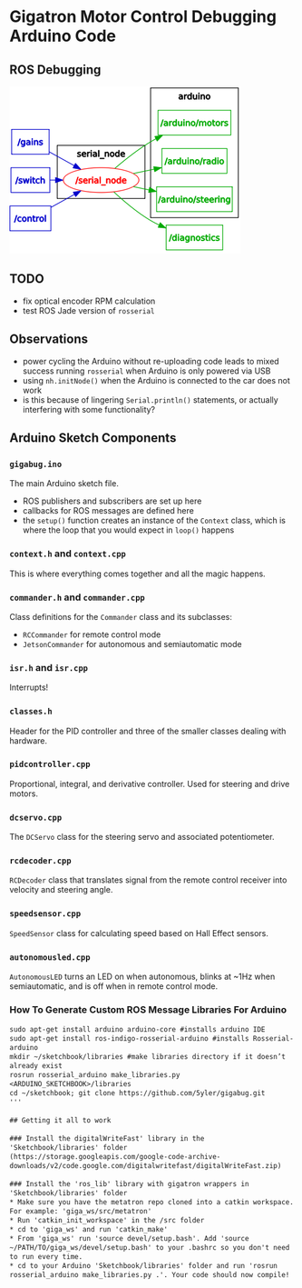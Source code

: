# Gigatron Motor Control Debugging Arduino Code

## ROS Debugging

![ROS Debugging Topics](LOOKATME.png)

## TODO
* fix optical encoder RPM calculation
* test ROS Jade version of `rosserial` 

## Observations
* power cycling the Arduino without re-uploading code leads to mixed success running `rosserial` when Arduino is only powered via USB
* using `nh.initNode()` when the Arduino is connected to the car does not work
 * is this because of lingering `Serial.println()` statements, or actually interfering with some functionality?

## Arduino Sketch Components

### `gigabug.ino`
The main Arduino sketch file. 
* ROS publishers and subscribers are set up here
* callbacks for ROS messages are defined here
* the `setup()` function creates an instance of the `Context` class, which is where the loop that you would expect in `loop()` happens

### `context.h` and `context.cpp`
This is where everything comes together and all the magic happens.

### `commander.h` and `commander.cpp`
Class definitions for the `Commander` class and its subclasses:
* `RCCommander` for remote control mode
* `JetsonCommander` for autonomous and semiautomatic mode

### `isr.h` and `isr.cpp`
Interrupts!

### `classes.h`
Header for the PID controller and three of the smaller classes dealing with hardware. 

### `pidcontroller.cpp`
Proportional, integral, and derivative controller. Used for steering and drive motors.

### `dcservo.cpp`
The `DCServo` class for the steering servo and associated potentiometer.

### `rcdecoder.cpp`
`RCDecoder` class that translates signal from the remote control receiver into velocity and steering angle.

### `speedsensor.cpp` 
`SpeedSensor` class for calculating speed based on Hall Effect sensors.

### `autonomousled.cpp`
`AutonomousLED` turns an LED on when autonomous, blinks at ~1Hz when semiautomatic, and is off when in remote control mode.

### How To Generate Custom ROS Message Libraries For Arduino

```
sudo apt-get install arduino arduino-core #installs arduino IDE
sudo apt-get install ros-indigo-rosserial-arduino #installs Rosserial-arduino
mkdir ~/sketchbook/libraries #make libraries directory if it doesn’t already exist
rosrun rosserial_arduino make_libraries.py <ARDUINO_SKETCHBOOK>/libraries
cd ~/sketchbook; git clone https://github.com/5yler/gigabug.git
'''

## Getting it all to work

### Install the digitalWriteFast' library in the 'Sketchbook/libraries' folder
(https://storage.googleapis.com/google-code-archive-downloads/v2/code.google.com/digitalwritefast/digitalWriteFast.zip)

### Install the 'ros_lib' library with gigatron wrappers in 'Sketchbook/libraries' folder
* Make sure you have the metatron repo cloned into a catkin workspace. For example: 'giga_ws/src/metatron'
* Run 'catkin_init_workspace' in the /src folder
* cd to 'giga_ws' and run 'catkin_make'
* From 'giga_ws' run 'source devel/setup.bash'. Add 'source ~/PATH/TO/giga_ws/devel/setup.bash' to your .bashrc so you don't need to run every time. 
* cd to your Arduino 'Sketchbook/libraries' folder and run 'rosrun rosserial_arduino make_libraries.py .'. Your code should now compile!
